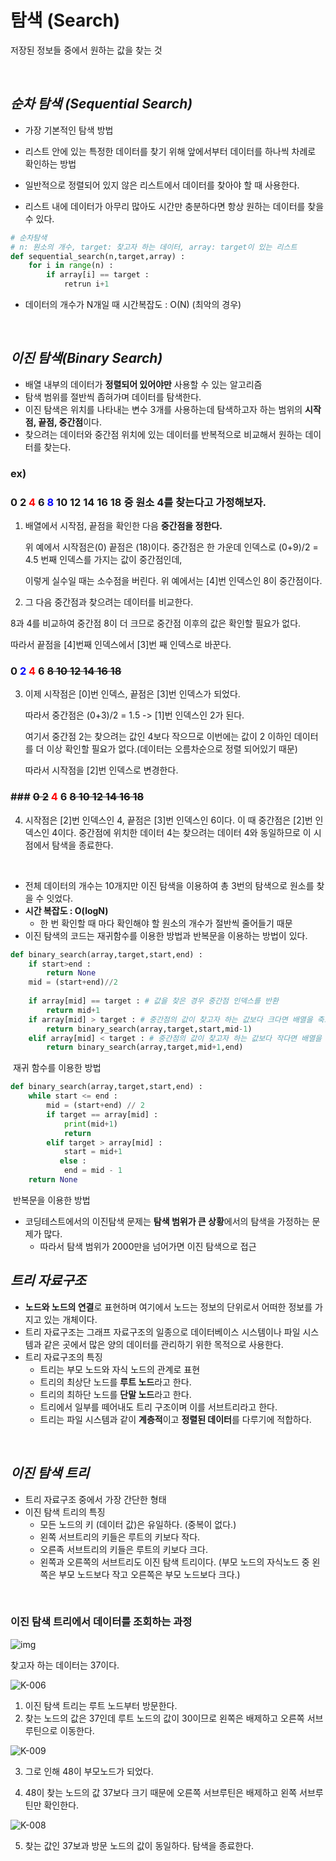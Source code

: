 # 탐색 (Search)

저장된 정보들 중에서 원하는 값을 찾는 것

<br>



## *순차 탐색 (Sequential Search)*

- 가장 기본적인 탐색 방법

- 리스트 안에 있는 특정한 데이터를 찾기 위해 앞에서부터 데이터를 하나씩 차례로 확인하는 방법

- 일반적으로 정렬되어 있지 않은 리스트에서 데이터를 찾아야 할 때 사용한다.

- 리스트 내에 데이터가 아무리 많아도 시간만 충분하다면 항상 원하는 데이터를 찾을 수 있다.

  

```python
# 순차탐색
# n: 원소의 개수, target: 찾고자 하는 데이터, array: target이 있는 리스트
def sequential_search(n,target,array) :
    for i in range(n) :
        if array[i] == target :
            retrun i+1
```

- 데이터의 개수가 N개일 때 시간복잡도 : O(N) (최악의 경우)

<br>

## *이진 탐색(Binary Search)*

- 배열 내부의 데이터가 **정렬되어 있어야만** 사용할 수 있는 알고리즘
- 탐색 범위를 절반씩 좁혀가며 데이터를 탐색한다.
- 이진 탐색은 위치를 나타내는 변수 3개를 사용하는데 탐색하고자 하는 범위의 **시작점, 끝점, 중간점**이다.
- 찾으려는 데이터와 중간점 위치에 있는 데이터를 반복적으로 비교해서 원하는 데이터를 찾는다.

### ex)

### 0  2  <span style="color:red">4</span>  6  <span style="color:blue">8</span>  10  12  14  16  18 중 원소 4를 찾는다고 가정해보자.

1. 배열에서 시작점, 끝점을 확인한 다음 **중간점을 정한다.** 

   위 예에서 시작점은(0) 끝점은 (18)이다. 중간점은 한 가운데 인덱스로 (0+9)/2 = 4.5 번째 인덱스를 가지는 값이 중간점인데, 

   이렇게 실수일 때는 소수점을 버린다. 위 예에서는 [4]번 인덱스인 8이 중간점이다.

2.  그 다음 중간점과 찾으려는 데이터를 비교한다.

   8과 4를 비교하여 중간점 8이 더 크므로 중간점 이후의 값은 확인할 필요가 없다.

   따라서 끝점을 [4]번째 인덱스에서 [3]번 째 인덱스로 바꾼다.

### 0  <span style="color:blue">2</span>  <span style="color:red">4</span>  6       ~~8  10  12  14  16  18~~

3. 이제 시작점은 [0]번 인덱스, 끝점은 [3]번 인덱스가 되었다.

   따라서 중간점은 (0+3)/2 = 1.5 -> [1]번 인덱스인 2가 된다.

   여기서 중간점 2는 찾으려는 값인 4보다 작으므로 이번에는 값이 2 이하인 데이터를 더 이상 확인할 필요가 없다.(데이터는 오름차순으로 정렬 되어있기 때문)

   따라서 시작점을 [2]번 인덱스로 변경한다.

### ### ~~0  2~~         <font color="red">4</font>  6        ~~8  10  12  14  16  18~~

4. 시작점은 [2]번 인덱스인 4, 끝점은 [3]번 인덱스인 6이다. 이 때 중간점은 [2]번 인덱스인 4이다. 중간점에 위치한 데이터 4는 찾으려는 데이터 4와 동일하므로 이 시점에서 탐색을 종료한다.

<br>

- 전체 데이터의 개수는 10개지만 이진 탐색을 이용하여 총 3번의 탐색으로 원소를 찾을 수 잇었다.
- **시간 복잡도 : O(logN)**
  - 한 번 확인할 때 마다 확인해야 할 원소의 개수가 절반씩 줄어들기 때문
- 이진 탐색의 코드는 재귀함수를 이용한 방법과 반복문을 이용하는 방법이 있다.

```python
def binary_search(array,target,start,end) :
    if start>end : 
        return None
    mid = (start+end)//2
    
    if array[mid] == target : # 값을 찾은 경우 중간점 인덱스를 반환
        return mid+1
    if array[mid] > target : # 중간점의 값이 찾고자 하는 값보다 크다면 배열을 축소
        return binary_search(array,target,start,mid-1)
    elif array[mid] < target : # 중간점의 값이 찾고자 하는 값보다 작다면 배열을 축소
        return binary_search(array,target,mid+1,end)
```

​															재귀 함수를 이용한 방법

```python
def binary_search(array,target,start,end) : 
    while start <= end : 
        mid = (start+end) // 2
        if target == array[mid] :
            print(mid+1)
            return
        elif target > array[mid] :
            start = mid+1
           else : 
            end = mid - 1
    return None
```

​																반복문을 이용한 방법

- 코딩테스트에서의 이진탐색 문제는 **탐색 범위가 큰 상황**에서의 탐색을 가정하는 문제가 많다.
  - 따라서 탐색 범위가 2000만을 넘어가면 이진 탐색으로 접근



## *트리 자료구조* 

- **노드와 노드의 연결**로 표현하며 여기에서 노드는 정보의 단위로서 어떠한 정보를 가지고 있는 개체이다.
- 트리 자료구조는 그래프 자료구조의 일종으로 데이터베이스 시스템이나 파일 시스템과 같은 곳에서 많은 양의 데이터를 관리하기 위한 목적으로 사용한다.
- 트리 자료구조의 특징
  - 트리는 부모 노드와 자식 노드의 관계로 표현
  - 트리의 최상단 노드를 **루트 노드**라고 한다.
  - 트리의 최하단 노드를 **단말 노드**라고 한다.
  - 트리에서 일부를 떼어내도 트리 구조이며 이를 서브트리라고 한다.
  - 트리는 파일 시스템과 같이 **계층적**이고 **정렬된 데이터**를 다루기에 적합하다.

<br>

## *이진 탐색 트리*

- 트리 자료구조 중에서 가장 간단한 형태
- 이진 탐색 트리의 특징
  - 모든 노드의 키 (데이터 값)은 유일하다. (중복이 없다.)
  - 왼쪽 서브트리의 키들은 루트의 키보다 작다.
  - 오른족 서브트리의 키들은 루트의 키보다 크다.
  - 왼쪽과 오른쪽의 서브트리도 이진 탐색 트리이다. (부모 노드의 자식노드 중 왼쪽은 부모 노드보다 작고 오른쪽은 부모 노드보다 크다.)

<br>

### 이진 탐색 트리에서 데이터를 조회하는 과정 



![img](https://lh6.googleusercontent.com/zN0WA2afG5ZXFEHt6QMv2d_T6ZBtgsRJDWRtEyxiwihI6WpxhhpoP3SWwCGRR3aLqLaRozqCwLctNDhjiqaFnsG23q016a_iHGdD2KwJwG66WyWry54ON5YFDgMUj0vURgm-X92X)

찾고자 하는 데이터는 37이다.

![K-006](https://user-images.githubusercontent.com/68289543/98771575-1f753980-2428-11eb-9975-c6f870338c52.png)

1. 이진 탐색 트리는 루트 노드부터 방문한다.
2. 찾는 노드의 값은 37인데 루트 노드의 값이 30이므로 왼쪽은 배제하고 오른쪽 서브루틴으로 이동한다.

![K-009](https://user-images.githubusercontent.com/68289543/98771582-2439ed80-2428-11eb-864a-bd0d876eba5e.png)

3.  그로 인해 48이 부모노드가 되었다.

4. 48이 찾는 노드의 값 37보다 크기 때문에 오른쪽 서브루틴은 배제하고 왼쪽 서브루틴만 확인한다.

![K-008](https://user-images.githubusercontent.com/68289543/98771586-2603b100-2428-11eb-806a-6bf32164ad5d.png)

5. 찾는 값인 37보과 방문 노드의 값이 동일하다. 탐색을 종료한다.

